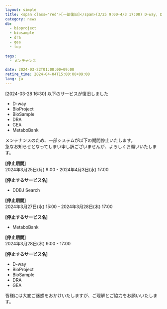 ```yaml
---
layout: simple
title: <span class="red">[一部復旧]</span>(3/25 9:00-4/3 17:00) D-way, DDBJ Search 一時停止のお知らせ
category: news
db:
  - bioproject
  - biosample
  - dra
  - gea
  - top
  
tags:
  - メンテナンス

date: 2024-03-22T01:00:00+09:00
retire_time: 2024-04-04T15:00:00+09:00
lang: ja
---
```


<span class="red">[2024-03-28 16:30]</span>
以下のサービスが復旧しました    
- D-way
- BioProject
- BioSample
- DRA
- GEA
- MetaboBank
    
メンテナンスのため、一部システムが以下の期間停止いたします。    
急なお知らせとなってしまい申し訳ございませんが、よろしくお願いいたします。  

**[停止期間]**    
2024年3月25日(月) 9:00 - 2024年4月3日(水) 17:00    

**[停止するサービス名]**
- DDBJ Search

**[停止期間]**  
2024年3月27日(水) 15:00 - 2024年3月28日(木) 17:00

**[停止するサービス名]**
- MetaboBank

**[停止期間]**    
2024年3月28日(木) 9:00 - 17:00    

**[停止するサービス名]**
- D-way
- BioProject
- BioSample
- DRA
- GEA


皆様には大変ご迷惑をおかけいたしますが、ご理解とご協力をお願いいたします。



